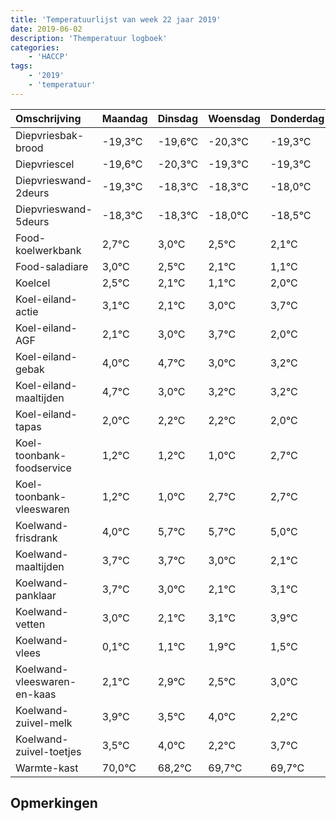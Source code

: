 ```yaml
---
title: 'Temperatuurlijst van week 22 jaar 2019'
date: 2019-06-02
description: 'Themperatuur logboek'
categories:
    - 'HACCP'
tags:
    - '2019'
    - 'temperatuur'
---
```

|Omschrijving|Maandag|Dinsdag|Woensdag|Donderdag|Vrijdag|Zaterdag|Zondag|
|:---|:---|:---|:---|:---|:---|:---|:---|
|Diepvriesbak-brood|-19,3°C|-19,6°C|-20,3°C|-19,3°C|-19,3°C|-19,0°C|-19,5°C|
|Diepvriescel|-19,6°C|-20,3°C|-19,3°C|-19,3°C|-19,0°C|-19,5°C|-19,9°C|
|Diepvrieswand-2deurs|-19,3°C|-18,3°C|-18,3°C|-18,0°C|-18,5°C|-18,9°C|-19,9°C|
|Diepvrieswand-5deurs|-18,3°C|-18,3°C|-18,0°C|-18,5°C|-18,9°C|-19,9°C|-19,0°C|
|Food-koelwerkbank|2,7°C|3,0°C|2,5°C|2,1°C|1,1°C|2,0°C|2,7°C|
|Food-saladiare|3,0°C|2,5°C|2,1°C|1,1°C|2,0°C|2,7°C|1,0°C|
|Koelcel|2,5°C|2,1°C|1,1°C|2,0°C|2,7°C|1,0°C|1,2°C|
|Koel-eiland-actie|3,1°C|2,1°C|3,0°C|3,7°C|2,0°C|2,2°C|2,2°C|
|Koel-eiland-AGF|2,1°C|3,0°C|3,7°C|2,0°C|2,2°C|2,2°C|2,0°C|
|Koel-eiland-gebak|4,0°C|4,7°C|3,0°C|3,2°C|3,2°C|3,0°C|4,7°C|
|Koel-eiland-maaltijden|4,7°C|3,0°C|3,2°C|3,2°C|3,0°C|4,7°C|4,7°C|
|Koel-eiland-tapas|2,0°C|2,2°C|2,2°C|2,0°C|3,7°C|3,7°C|3,0°C|
|Koel-toonbank-foodservice|1,2°C|1,2°C|1,0°C|2,7°C|2,7°C|2,0°C|1,1°C|
|Koel-toonbank-vleeswaren|1,2°C|1,0°C|2,7°C|2,7°C|2,0°C|1,1°C|2,1°C|
|Koelwand-frisdrank|4,0°C|5,7°C|5,7°C|5,0°C|4,1°C|5,1°C|5,9°C|
|Koelwand-maaltijden|3,7°C|3,7°C|3,0°C|2,1°C|3,1°C|3,9°C|3,5°C|
|Koelwand-panklaar|3,7°C|3,0°C|2,1°C|3,1°C|3,9°C|3,5°C|4,0°C|
|Koelwand-vetten|3,0°C|2,1°C|3,1°C|3,9°C|3,5°C|4,0°C|2,2°C|
|Koelwand-vlees|0,1°C|1,1°C|1,9°C|1,5°C|2,0°C|0,2°C|1,7°C|
|Koelwand-vleeswaren-en-kaas|2,1°C|2,9°C|2,5°C|3,0°C|1,2°C|2,7°C|2,7°C|
|Koelwand-zuivel-melk|3,9°C|3,5°C|4,0°C|2,2°C|3,7°C|3,7°C|3,5°C|
|Koelwand-zuivel-toetjes|3,5°C|4,0°C|2,2°C|3,7°C|3,7°C|3,5°C|2,7°C|
|Warmte-kast|70,0°C|68,2°C|69,7°C|69,7°C|69,5°C|68,7°C|68,2°C|

## Opmerkingen


